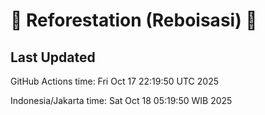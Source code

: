 
# 🌳 Reforestation (Reboisasi) 🌲

## Last Updated

GitHub Actions time: Fri Oct 17 22:19:50 UTC 2025

Indonesia/Jakarta time: Sat Oct 18 05:19:50 WIB 2025
